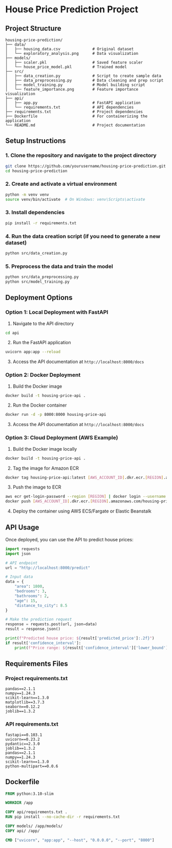 # House Price Prediction Project

## Project Structure

```
housing-price-prediction/
├── data/
│   ├── housing_data.csv              # Original dataset
│   └── exploratory_analysis.png      # Data visualization
├── models/
│   ├── scaler.pkl                    # Saved feature scaler
│   └── house_price_model.pkl         # Trained model
├── src/
│   ├── data_creation.py              # Script to create sample data
│   ├── data_preprocessing.py         # Data cleaning and prep script
│   ├── model_training.py             # Model building script
│   └── feature_importance.png        # Feature importance visualization
├── api/
│   ├── app.py                        # FastAPI application
│   └── requirements.txt              # API dependencies
├── requirements.txt                  # Project dependencies
├── Dockerfile                        # For containerizing the application
└── README.md                         # Project documentation
```

## Setup Instructions

### 1. Clone the repository and navigate to the project directory
```bash
git clone https://github.com/yourusername/housing-price-prediction.git
cd housing-price-prediction
```

### 2. Create and activate a virtual environment
```bash
python -m venv venv
source venv/bin/activate  # On Windows: venv\Scripts\activate
```

### 3. Install dependencies
```bash
pip install -r requirements.txt
```

### 4. Run the data creation script (if you need to generate a new dataset)
```bash
python src/data_creation.py
```

### 5. Preprocess the data and train the model
```bash
python src/data_preprocessing.py
python src/model_training.py
```

## Deployment Options

### Option 1: Local Deployment with FastAPI

1. Navigate to the API directory
```bash
cd api
```

2. Run the FastAPI application
```bash
uvicorn app:app --reload
```

3. Access the API documentation at `http://localhost:8000/docs`

### Option 2: Docker Deployment

1. Build the Docker image
```bash
docker build -t housing-price-api .
```

2. Run the Docker container
```bash
docker run -d -p 8000:8000 housing-price-api
```

3. Access the API documentation at `http://localhost:8000/docs`

### Option 3: Cloud Deployment (AWS Example)

1. Build the Docker image locally
```bash
docker build -t housing-price-api .
```

2. Tag the image for Amazon ECR
```bash
docker tag housing-price-api:latest [AWS_ACCOUNT_ID].dkr.ecr.[REGION].amazonaws.com/housing-price-api:latest
```

3. Push the image to ECR
```bash
aws ecr get-login-password --region [REGION] | docker login --username AWS --password-stdin [AWS_ACCOUNT_ID].dkr.ecr.[REGION].amazonaws.com
docker push [AWS_ACCOUNT_ID].dkr.ecr.[REGION].amazonaws.com/housing-price-api:latest
```

4. Deploy the container using AWS ECS/Fargate or Elastic Beanstalk

## API Usage

Once deployed, you can use the API to predict house prices:

```python
import requests
import json

# API endpoint
url = "http://localhost:8000/predict"

# Input data
data = {
    "area": 1800,
    "bedrooms": 3,
    "bathrooms": 2,
    "age": 15,
    "distance_to_city": 8.5
}

# Make the prediction request
response = requests.post(url, json=data)
result = response.json()

print(f"Predicted house price: ${result['predicted_price']:.2f}")
if result['confidence_interval']:
    print(f"Price range: ${result['confidence_interval']['lower_bound']:.2f} - ${result['confidence_interval']['upper_bound']:.2f}")
```

## Requirements Files

### Project requirements.txt
```
pandas==2.1.1
numpy==1.24.3
scikit-learn==1.3.0
matplotlib==3.7.3
seaborn==0.12.2
joblib==1.3.2
```

### API requirements.txt
```
fastapi==0.103.1
uvicorn==0.23.2
pydantic==2.3.0
joblib==1.3.2
pandas==2.1.1
numpy==1.24.3
scikit-learn==1.3.0
python-multipart==0.0.6
```

## Dockerfile
```dockerfile
FROM python:3.10-slim

WORKDIR /app

COPY api/requirements.txt .
RUN pip install --no-cache-dir -r requirements.txt

COPY models/ /app/models/
COPY api/ /app/

CMD ["uvicorn", "app:app", "--host", "0.0.0.0", "--port", "8000"]
```
